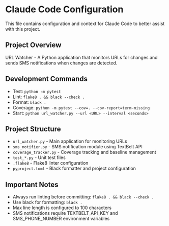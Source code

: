 # Claude Code Configuration

This file contains configuration and context for Claude Code to better assist with this project.

## Project Overview
URL Watcher - A Python application that monitors URLs for changes and sends SMS notifications when changes are detected.

## Development Commands
- Test: `python -m pytest`
- Lint: `flake8 . && black --check .`
- Format: `black .`
- Coverage: `python -m pytest --cov=. --cov-report=term-missing`
- Start: `python url_watcher.py --url <URL> --interval <seconds>`

## Project Structure
- `url_watcher.py` - Main application for monitoring URLs
- `sms_notifier.py` - SMS notification module using TextBelt API
- `coverage_tracker.py` - Coverage tracking and baseline management
- `test_*.py` - Unit test files
- `.flake8` - Flake8 linter configuration
- `pyproject.toml` - Black formatter and project configuration

## Important Notes
- Always run linting before committing: `flake8 . && black --check .`
- Use black for formatting: `black .`
- Max line length is configured to 100 characters
- SMS notifications require TEXTBELT_API_KEY and SMS_PHONE_NUMBER environment variables
